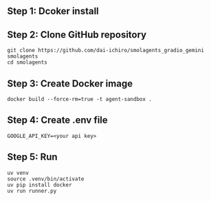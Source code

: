 ## Step 1: Dcoker install

## Step 2: Clone GitHub repository
~~~
git clone https://github.com/dai-ichiro/smolagents_gradio_gemini smolagents
cd smolagents
~~~

## Step 3: Create Docker image
~~~
docker build --force-rm=true -t agent-sandbox .
~~~

## Step 4: Create .env file
~~~
GOOGLE_API_KEY=<your api key>
~~~

## Step 5: Run
~~~
uv venv
source .venv/bin/activate
uv pip install docker
uv run runner.py
~~~
